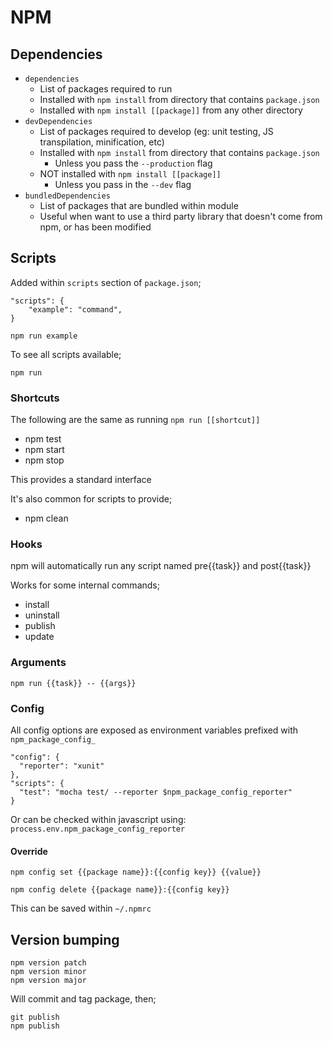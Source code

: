 NPM
===

Dependencies
------------

- `dependencies`
  - List of packages required to run
  - Installed with `npm install` from directory that contains `package.json`
  - Installed with `npm install [[package]]` from any other directory
- `devDependencies`
  - List of packages required to develop (eg: unit testing, JS transpilation, minification, etc)
  - Installed with `npm install` from directory that contains `package.json`
    - Unless you pass the `--production` flag
  - NOT installed with `npm install [[package]]`
    - Unless you pass in the `--dev` flag
- `bundledDependencies`
  - List of packages that are bundled within module
  - Useful when want to use a third party library that doesn't come from npm, or has been modified

Scripts
-------

Added within `scripts` section of `package.json`;

```
"scripts": {
    "example": "command",
}
```

```
npm run example
```

To see all scripts available;

```
npm run
```

### Shortcuts

The following are the same as running `npm run [[shortcut]]`

- npm test
- npm start
- npm stop

This provides a standard interface

It's also common for scripts to provide;

- npm clean

### Hooks

npm will automatically run any script named pre{{task}} and post{{task}}

Works for some internal commands;
- install
- uninstall
- publish
- update

### Arguments

`npm run {{task}} -- {{args}}`

### Config

All config options are exposed as environment variables prefixed with `npm_package_config_`

    "config": {
      "reporter": "xunit"
    },
    "scripts": {
      "test": "mocha test/ --reporter $npm_package_config_reporter"
    }

Or can be checked within javascript using: `process.env.npm_package_config_reporter`

#### Override

`npm config set {{package name}}:{{config key}} {{value}}`

`npm config delete {{package name}}:{{config key}}`

This can be saved within `~/.npmrc`

Version bumping
---------------

```
npm version patch
npm version minor
npm version major
```

Will commit and tag package, then;

```
git publish
npm publish
```
